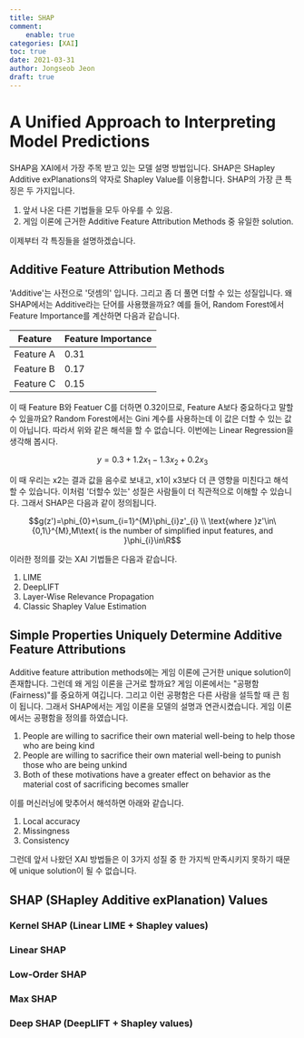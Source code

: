 ```yaml
---
title: SHAP
comment:   
    enable: true
categories: [XAI]
toc: true
date: 2021-03-31
author: Jongseob Jeon
draft: true
---
```



# A Unified Approach to Interpreting Model Predictions

SHAP음 XAI에서 가장 주목 받고 있는 모델 설명 방법입니다. SHAP은 SHapley Additive exPlanations의 약자로 Shapley Value를 이용합니다. SHAP의 가장 큰 특징은 두 가지입니다.

1. 앞서 나온 다른 기법들을 모두 아우를 수 있음.
2. 게임 이론에 근거한 Additive Feature Attribution Methods 중 유일한 solution.

이제부터 각 특징들을 설명하겠습니다.

## Additive Feature Attribution Methods

'Additive'는 사전으로 '덧셈의' 입니다. 그리고 좀 더 풀면 더할 수 있는 성질입니다. 왜 SHAP에서는 Additive라는 단어를 사용했을까요? 예를 들어, Random Forest에서 Feature Importance를 계산하면 다음과 같습니다.

| Feature   | Feature Importance |
| --------- | ------------------ |
| Feature A | 0.31               |
| Feature B | 0.17               |
| Feature C | 0.15               |

이 때 Feature B와 Featuer C를 더하면 0.32이므로, Feature A보다 중요하다고 말할 수 있을까요? Random Forest에서는 Gini 계수를 사용하는데 이 값은 더할 수 있는 값이 아닙니다. 따라서 위와 같은 해석을 할 수 없습니다. 이번에는 Linear Regression을 생각해 봅시다.

$$y=0.3+1.2x_1-1.3x_2+0.2x_3$$

이 때 우리는 x2는 결과 값을 음수로 보내고, x1이 x3보다 더 큰 영향을 미친다고 해석할 수 있습니다. 이처럼 '더할수 있는' 성질은 사람들이 더 직관적으로 이해할 수 있습니다. 그래서 SHAP은 다음과 같이 정의됩니다. 

$$g(z')=\phi_{0}+\sum_{i=1}^{M}\phi_{i}z'_{i} \\ \text{where }z'\in\{0,1\}^{M},M\text{ is the number of simplified input features, and }\phi_{i}\in\R$$

이러한 정의를 갖는 XAI 기법들은 다음과 같습니다.

1. LIME
2. DeepLIFT
3. Layer-Wise Relevance Propagation
4. Classic Shapley Value Estimation

## Simple Properties Uniquely Determine Additive Feature Attributions

Additive feature attribution methods에는 게임 이론에 근거한 unique solution이 존재합니다. 그런데 왜 게임 이론을 근거로 할까요? 게임 이론에서는 "공평함(Fairness)"를 중요하게 여깁니다. 그리고 이런 공평함은 다른 사람을 설득할 때 큰 힘이 됩니다. 그래서 SHAP에서는 게임 이론을 모델의 설명과 연관시켰습니다. 게임 이론에서는 공평함을 정의를 하였습니다. 

1. People are willing to sacrifice their own material well-being to help those who are being kind
2. People are willing to sacrifice their own material well-being to punish those who are being unkind
3. Both of these motivations have a greater effect on behavior as the material cost of sacrificing becomes smaller

이를 머신러닝에 맞추어서 해석하면 아래와 같습니다.

1. Local accuracy
2. Missingness
3. Consistency

그런데 앞서 나왔던 XAI 방법들은 이 3가지 성질 중 한 가지씩 만족시키지 못하기 때문에 unique solution이 될 수 없습니다.

## SHAP (SHapley Additive exPlanation) Values

### Kernel SHAP (Linear LIME + Shapley values)

### Linear SHAP

### Low-Order SHAP

### Max SHAP

### Deep SHAP (DeepLIFT + Shapley values)